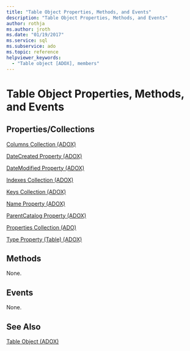 ```yaml
---
title: "Table Object Properties, Methods, and Events"
description: "Table Object Properties, Methods, and Events"
author: rothja
ms.author: jroth
ms.date: "01/19/2017"
ms.service: sql
ms.subservice: ado
ms.topic: reference
helpviewer_keywords:
  - "Table object [ADOX], members"
---
```

# Table Object Properties, Methods, and Events
## Properties/Collections  
 [Columns Collection (ADOX)](./columns-collection-adox.md)  
  
 [DateCreated Property (ADOX)](./datecreated-property-adox.md)  
  
 [DateModified Property (ADOX)](./datemodified-property-adox.md)  
  
 [Indexes Collection (ADOX)](./indexes-collection-adox.md)  
  
 [Keys Collection (ADOX)](./keys-collection-adox.md)  
  
 [Name Property (ADOX)](./name-property-adox.md)  
  
 [ParentCatalog Property (ADOX)](./parentcatalog-property-adox.md)  
  
 [Properties Collection (ADO)](../ado-api/properties-collection-ado.md)  
  
 [Type Property (Table) (ADOX)](./type-property-table-adox.md)  
  
## Methods  
 None.  
  
## Events  
 None.  
  
## See Also  
 [Table Object (ADOX)](./table-object-adox.md)